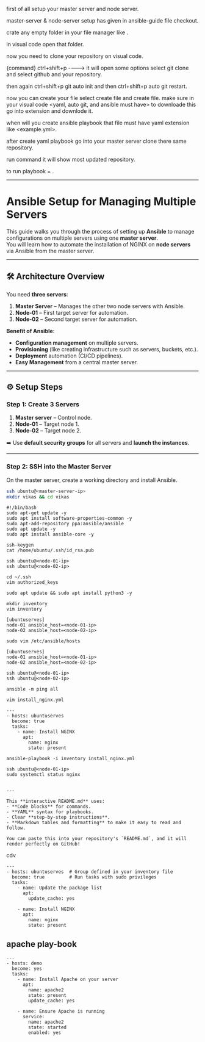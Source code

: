 first of all setup your master server and node server.

master-server & node-server setup has given in ansible-guide file checkout.

crate any empty folder in your file manager like <demofolder>.

in visual code open that folder.

now you need to clone your repository on visual code.

{command} ctrl+shift+p ----> it will open some options select git clone and select github and your repository.

then again ctrl+shift+p git auto init and then ctrl+shift+p auto git restart.

now you can create your file select create file and create file.
make sure in your visual code <yaml,  auto git,   and  ansible must have> to downloade this go into extension and downlode it.

when will you create ansible playbook that file must have yaml extension like <example.yml>.

after create yaml playbook go into your master server clone there same repository.

run command <git pull origin main>  it will show most updated repository.

to run playbook  = <anisble-playbook path playbook name>.


__________________________________________________________________________________________________________________
# Ansible Setup for Managing Multiple Servers

This guide walks you through the process of setting up **Ansible** to manage configurations on multiple servers using one **master server**.  
You will learn how to automate the installation of NGINX on **node servers** via Ansible from the master server.

---

## 🛠️ **Architecture Overview**

You need **three servers**:
1. **Master Server** – Manages the other two node servers with Ansible.
2. **Node-01** – First target server for automation.
3. **Node-02** – Second target server for automation.

**Benefit of Ansible**:  
- **Configuration management** on multiple servers.
- **Provisioning** (like creating infrastructure such as servers, buckets, etc.).
- **Deployment** automation (CI/CD pipelines).
- **Easy Management** from a central master server.

---

## ⚙️ **Setup Steps**

### **Step 1: Create 3 Servers**
1. **Master server** – Control node.
2. **Node-01** – Target node 1.
3. **Node-02** – Target node 2.

➡️ Use **default security groups** for all servers and **launch the instances**.

---

### **Step 2: SSH into the Master Server**  
On the master server, create a working directory and install Ansible.

```bash
ssh ubuntu@<master-server-ip>
mkdir vikas && cd vikas
```

```
#!/bin/bash
sudo apt-get update -y
sudo apt install software-properties-common -y
sudo apt-add-repository ppa:ansible/ansible
sudo apt update -y
sudo apt install ansible-core -y
```
```
ssh-keygen
cat /home/ubuntu/.ssh/id_rsa.pub
```
```
ssh ubuntu@<node-01-ip>
ssh ubuntu@<node-02-ip>
```

```
cd ~/.ssh
vim authorized_keys
```
```
sudo apt update && sudo apt install python3 -y
```

```
mkdir inventory
vim inventory
```

```
[ubuntuserves]
node-01 ansible_host=<node-01-ip>
node-02 ansible_host=<node-02-ip>
```

```
sudo vim /etc/ansible/hosts
```

```
[ubuntuserves]
node-01 ansible_host=<node-01-ip>
node-02 ansible_host=<node-02-ip>
```

```
ssh ubuntu@<node-01-ip>
ssh ubuntu@<node-02-ip>
```

```
ansible -m ping all
```

```
vim install_nginx.yml
```

```
---
- hosts: ubuntuserves
  become: true
  tasks:
    - name: Install NGINX
      apt:
        name: nginx
        state: present
```

```
ansible-playbook -i inventory install_nginx.yml
```

```
ssh ubuntu@<node-01-ip>
sudo systemctl status nginx
```

```

---

This **interactive README.md** uses:
- **Code blocks** for commands.
- **YAML** syntax for playbooks.
- Clear **step-by-step instructions**.
- **Markdown tables and formatting** to make it easy to read and follow.

You can paste this into your repository's `README.md`, and it will render perfectly on GitHub!
```
cdv


```
---
- hosts: ubuntuserves  # Group defined in your inventory file
  become: true         # Run tasks with sudo privileges
  tasks:
    - name: Update the package list
      apt:
        update_cache: yes

    - name: Install NGINX
      apt:
        name: nginx
        state: present
```

## apache play-book

```
---
- hosts: demo
  become: yes
  tasks:
    - name: Install Apache on your server
      apt:
        name: apache2
        state: present
        update_cache: yes

    - name: Ensure Apache is running
      service:
        name: apache2
        state: started
        enabled: yes
```
